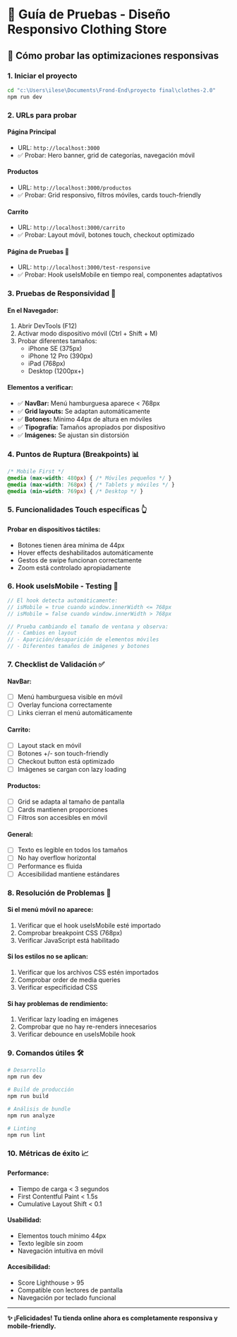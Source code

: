 # 🧪 Guía de Pruebas - Diseño Responsivo Clothing Store

## 🚀 Cómo probar las optimizaciones responsivas

### 1. **Iniciar el proyecto**
```bash
cd "c:\Users\ilese\Documents\Frond-End\proyecto final\clothes-2.0"
npm run dev
```

### 2. **URLs para probar**

#### **Página Principal**
- URL: `http://localhost:3000`
- ✅ Probar: Hero banner, grid de categorías, navegación móvil

#### **Productos**
- URL: `http://localhost:3000/productos`
- ✅ Probar: Grid responsivo, filtros móviles, cards touch-friendly

#### **Carrito**
- URL: `http://localhost:3000/carrito`
- ✅ Probar: Layout móvil, botones touch, checkout optimizado

#### **Página de Pruebas** 📱
- URL: `http://localhost:3000/test-responsive`
- ✅ Probar: Hook useIsMobile en tiempo real, componentes adaptativos

### 3. **Pruebas de Responsividad** 📐

#### **En el Navegador:**
1. Abrir DevTools (F12)
2. Activar modo dispositivo móvil (Ctrl + Shift + M)
3. Probar diferentes tamaños:
   - iPhone SE (375px)
   - iPhone 12 Pro (390px)
   - iPad (768px)
   - Desktop (1200px+)

#### **Elementos a verificar:**
- ✅ **NavBar:** Menú hamburguesa aparece < 768px
- ✅ **Grid layouts:** Se adaptan automáticamente
- ✅ **Botones:** Mínimo 44px de altura en móviles
- ✅ **Tipografía:** Tamaños apropiados por dispositivo
- ✅ **Imágenes:** Se ajustan sin distorsión

### 4. **Puntos de Ruptura (Breakpoints)** 📊

```css
/* Mobile First */
@media (max-width: 480px) { /* Móviles pequeños */ }
@media (max-width: 768px) { /* Tablets y móviles */ }
@media (min-width: 769px) { /* Desktop */ }
```

### 5. **Funcionalidades Touch específicas** 👆

#### **Probar en dispositivos táctiles:**
- Botones tienen área mínima de 44px
- Hover effects deshabilitados automáticamente
- Gestos de swipe funcionan correctamente
- Zoom está controlado apropiadamente

### 6. **Hook useIsMobile - Testing** 🔧

```javascript
// El hook detecta automáticamente:
// isMobile = true cuando window.innerWidth <= 768px
// isMobile = false cuando window.innerWidth > 768px

// Prueba cambiando el tamaño de ventana y observa:
// - Cambios en layout
// - Aparición/desaparición de elementos móviles
// - Diferentes tamaños de imágenes y botones
```

### 7. **Checklist de Validación** ✅

#### **NavBar:**
- [ ] Menú hamburguesa visible en móvil
- [ ] Overlay funciona correctamente
- [ ] Links cierran el menú automáticamente

#### **Carrito:**
- [ ] Layout stack en móvil
- [ ] Botones +/- son touch-friendly
- [ ] Checkout button está optimizado
- [ ] Imágenes se cargan con lazy loading

#### **Productos:**
- [ ] Grid se adapta al tamaño de pantalla
- [ ] Cards mantienen proporciones
- [ ] Filtros son accesibles en móvil

#### **General:**
- [ ] Texto es legible en todos los tamaños
- [ ] No hay overflow horizontal
- [ ] Performance es fluida
- [ ] Accesibilidad mantiene estándares

### 8. **Resolución de Problemas** 🔧

#### **Si el menú móvil no aparece:**
1. Verificar que el hook useIsMobile esté importado
2. Comprobar breakpoint CSS (768px)
3. Verificar JavaScript está habilitado

#### **Si los estilos no se aplican:**
1. Verificar que los archivos CSS estén importados
2. Comprobar order de media queries
3. Verificar especificidad CSS

#### **Si hay problemas de rendimiento:**
1. Verificar lazy loading en imágenes
2. Comprobar que no hay re-renders innecesarios
3. Verificar debounce en useIsMobile hook

### 9. **Comandos útiles** 🛠️

```bash
# Desarrollo
npm run dev

# Build de producción
npm run build

# Análisis de bundle
npm run analyze

# Linting
npm run lint
```

### 10. **Métricas de éxito** 📈

#### **Performance:**
- Tiempo de carga < 3 segundos
- First Contentful Paint < 1.5s
- Cumulative Layout Shift < 0.1

#### **Usabilidad:**
- Elementos touch mínimo 44px
- Texto legible sin zoom
- Navegación intuitiva en móvil

#### **Accesibilidad:**
- Score Lighthouse > 95
- Compatible con lectores de pantalla
- Navegación por teclado funcional

---

**✨ ¡Felicidades! Tu tienda online ahora es completamente responsiva y mobile-friendly.**

